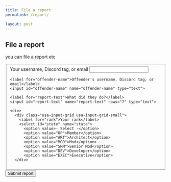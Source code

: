 ```yaml
---
title: File a report
permalink: /report/

layout: post
---
```


## File a report
you can file a report etc

<form class="usa-form-large" action="https://formspree.io/support@novelmc.net" method="POST">
  <input type="hidden" name="_subject" value="Report for support@novelmc.net" />
  <fieldset>
    <label for="submitter-name">Your username, Discord tag, or email</label>
    <input id="submitter-name" name="submitter-name" type="text">

    <label for="offender-name">Offender's username, Discord tag, or email</label>
    <input id="offender-name" name="offender-name" type="text">

    <label for="report-text">What did they do?</label>
    <input id="report-text" name="report-text" rows="7" type="text">

    <div>
      <div class="usa-input-grid usa-input-grid-small">
        <label for="rank">Your rank</label>
        <select id="state" name="state">
          <option value>- Select -</option>
          <option value="OP">Member</option>
          <option value="ART">Architect</option>
          <option value="MOD">Mod</option>
          <option value="SRM">Senior Mod</option>
          <option value="DEV">Developer</option>
          <option value="EXEC">Executive</option>
      </div>

  </fieldset>
  <button type="submit">Submit report</button>
</form>
